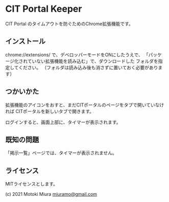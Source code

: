   CIT Portal Keeper
=====================

CIT Portal のタイムアウトを防ぐためのChrome拡張機能です。


インストール
------------

chrome://extensions/  で、デベロッパーモードをONにしたうえで、
「パッケージ化されていない拡張機能を読み込む」で、ダウンロードした
フォルダを指定してください。
（フォルダは読み込み後も消さずに置いておく必要があります）

  つかいかた
----------------

拡張機能のアイコンをおすと、まだCITポータルのページをタブで開いていなければ
CITポータルを新しいタブで開きます。

ログインすると、画面上部に、タイマーが表示されます。

  既知の問題
---------------

「掲示一覧」ページでは、タイマーが表示されません。

  ライセンス
------------------

MITライセンスとします。

(c) 2021 Motoki Miura <miuramo@gmail.com>


